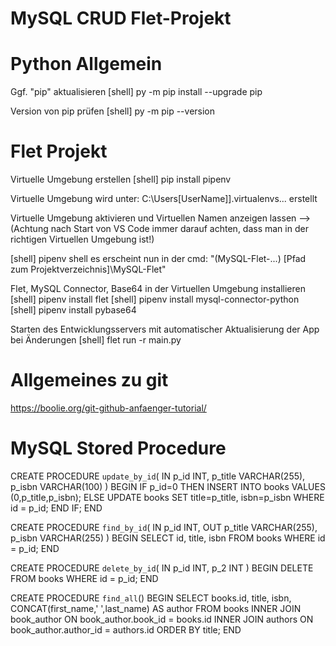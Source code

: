 MySQL CRUD Flet-Projekt
=======================

Python Allgemein
================
Ggf. "pip" aktualisieren
[shell] py -m pip install --upgrade pip

Version von pip prüfen
[shell] py -m pip --version


Flet Projekt
============
Virtuelle Umgebung erstellen
[shell] pip install pipenv

Virtuelle Umgebung wird unter: C:\Users\[UserName]]\.virtualenvs\... erstellt

Virtuelle Umgebung aktivieren und Virtuellen Namen anzeigen lassen
--> (Achtung nach Start von VS Code immer darauf achten, dass man in der richtigen Virtuellen Umgebung ist!)

[shell] pipenv shell
    es erscheint nun in der cmd: "(MySQL-Flet-...) [Pfad zum Projektverzeichnis]\MySQL-Flet"

Flet, MySQL Connector, Base64 in der Virtuellen Umgebung installieren
[shell] pipenv install flet
[shell] pipenv install mysql-connector-python
[shell] pipenv install pybase64


Starten des Entwicklungsservers mit automatischer Aktualisierung der App bei Änderungen
[shell] flet run -r main.py

Allgemeines zu git
==================
https://boolie.org/git-github-anfaenger-tutorial/


MySQL Stored Procedure
======================

CREATE PROCEDURE `update_by_id`(
	IN p_id INT, p_title VARCHAR(255), p_isbn VARCHAR(100)
)
BEGIN
    IF p_id=0 THEN
		INSERT INTO books VALUES (0,p_title,p_isbn);
    ELSE
		UPDATE books SET title=p_title, isbn=p_isbn
		WHERE id = p_id;
	END IF;
END

CREATE PROCEDURE `find_by_id`(
	IN p_id INT,
    OUT  p_title VARCHAR(255), p_isbn VARCHAR(255)
)
BEGIN
	SELECT 
			id,
			title, 
			isbn
	FROM books 
	WHERE id = p_id;
END

CREATE PROCEDURE `delete_by_id`(
	IN p_id INT, p_2 INT
)
BEGIN
	DELETE FROM books
	WHERE id = p_id;
END

CREATE PROCEDURE `find_all`()
BEGIN
	SELECT 
		books.id,
		title, 
		isbn, 
        CONCAT(first_name,' ',last_name) AS author
	FROM books
	INNER JOIN book_author 
		ON book_author.book_id =  books.id
	INNER JOIN authors
		ON book_author.author_id = authors.id
	ORDER BY title;
END